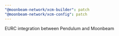 ```yaml
---
"@moonbeam-network/xcm-builder": patch
"@moonbeam-network/xcm-config": patch
---
```


EURC integration between Pendulum and Moonbeam
